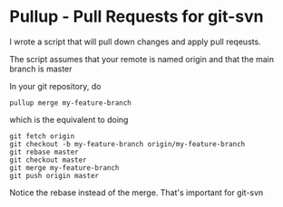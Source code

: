 # Pullup - Pull Requests for git-svn

I wrote a script that will pull down changes and apply pull reqeusts.

The script assumes that your remote is named origin and that the main branch is master

In your git repository, do

    pullup merge my-feature-branch

which is the equivalent to doing 

    git fetch origin
    git checkout -b my-feature-branch origin/my-feature-branch
    git rebase master
    git checkout master
    git merge my-feature-branch
    git push origin master    

Notice the rebase instead of the merge. That's important for git-svn 
